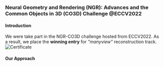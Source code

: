 ### Neural Geometry and Rendering (NGR): Advances and the Common Objects in 3D (CO3D) Challenge @ECCV2022

#### Introduction
We were take part in the NGR-CO3D challenge hosted from ECCV2022. As a result, we place the **winning entry** for *"manyview"* reconstruction track. 
![Certificate]("/taey16.github.io/assets/NGR_CO3D_ECCV2022/CO3D_Multiview_centificate.png")

#### Our Approach

